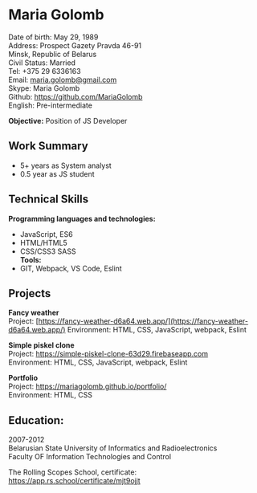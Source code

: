 # Maria Golomb #
 
Date of birth: May 29, 1989  
Address: Prospect Gazety Pravda 46-91  
Minsk, Republic of Belarus  
Civil Status: Married  
Tel: +375 29 6336163  
Email: maria.golomb@gmail.com  
Skype: Maria Golomb  
Github: https://github.com/MariaGolomb  
English: Pre-intermediate 
 
**Objective:** Position of JS Developer 
 
## Work Summary ## 
* 5+ years as System analyst 
* 0.5 year as JS student 
 
## Technical Skills ## 
**Programming languages and technologies:**  
* JavaScript, ES6 
* HTML/HTML5   
* CSS/CSS3 SASS  
**Tools:**  
* GIT, Webpack, VS Code, Eslint 
 
## Projects ## 
**Fancy weather**  
Project:  [https://fancy-weather-d6a64.web.app/](https://fancy-weather-d6a64.web.app/)
Environment: HTML, CSS, JavaScript, webpack, Eslint 
 
**Simple piskel clone**  
Project: https://simple-piskel-clone-63d29.firebaseapp.com  
Environment: HTML, CSS, JavaScript, webpack, Eslint 
 
**Portfolio**  
Project: https://mariagolomb.github.io/portfolio/  
Environment: HTML, CSS 
 
## Education: ## 
2007-2012  
Belarusian State University of Informatics and Radioelectronics  
Faculty OF Information Technologies and Control  
  
The Rolling Scopes School, certificate:  
https://app.rs.school/certificate/mjt9ojjt 
